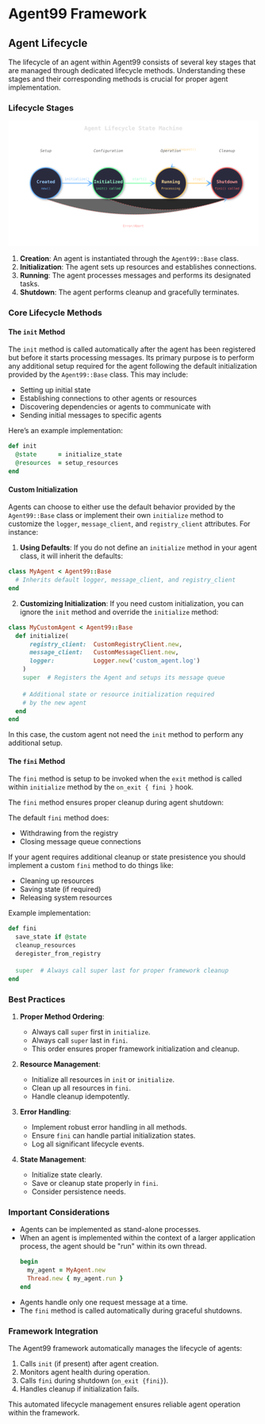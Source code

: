 # Agent99 Framework

## Agent Lifecycle

The lifecycle of an agent within Agent99 consists of several key stages that are managed through dedicated lifecycle methods. Understanding these stages and their corresponding methods is crucial for proper agent implementation.

### Lifecycle Stages

![Agent Lifecycle](../assets/images/agent-lifecycle.svg)

1. **Creation**: An agent is instantiated through the `Agent99::Base` class.
2. **Initialization**: The agent sets up resources and establishes connections.
3. **Running**: The agent processes messages and performs its designated tasks.
4. **Shutdown**: The agent performs cleanup and gracefully terminates.

### Core Lifecycle Methods

#### The `init` Method

The `init` method is called automatically after the agent has been registered but before it starts processing messages. Its primary purpose is to perform any additional setup required for the agent following the default initialization provided by the `Agent99::Base` class. This may include:

- Setting up initial state
- Establishing connections to other agents or resources
- Discovering dependencies or agents to communicate with
- Sending initial messages to specific agents

Here’s an example implementation:

```ruby
def init  
  @state      = initialize_state
  @resources  = setup_resources
end
```

#### Custom Initialization

Agents can choose to either use the default behavior provided by the `Agent99::Base` class or implement their own `initialize` method to customize the `logger`, `message_client`, and `registry_client` attributes. For instance:

1. **Using Defaults**: If you do not define an `initialize` method in your agent class, it will inherit the defaults:

```ruby
class MyAgent < Agent99::Base
  # Inherits default logger, message_client, and registry_client
end
```

2. **Customizing Initialization**: If you need custom initialization, you can ignore the `init` method and override the `initialize` method:

```ruby
class MyCustomAgent < Agent99::Base
  def initialize(
      registry_client:  CustomRegistryClient.new,
      message_client:   CustomMessageClient.new,
      logger:           Logger.new('custom_agent.log')
    )
    super  # Registers the Agent and setups its message queue

    # Additional state or resource initialization required
    # by the new agent
  end
end
```

In this case, the custom agent not need the `init` method to perform any additional setup.

#### The `fini` Method

The `fini` method is setup to be invoked when the `exit` method is called within `initialize` method by the `on_exit { fini }` hook.

The `fini` method ensures proper cleanup during agent shutdown:

The default `fini` method does:
- Withdrawing from the registry
- Closing message queue connections

If your agent requires additional cleanup or state presistence you should implement a custom `fini` method to do things like:
- Cleaning up resources
- Saving state (if required)
- Releasing system resources

Example implementation:

```ruby
def fini
  save_state if @state
  cleanup_resources
  deregister_from_registry
  
  super  # Always call super last for proper framework cleanup
end
```

### Best Practices

1. **Proper Method Ordering**:
   - Always call `super` first in `initialize`.
   - Always call `super` last in `fini`.
   - This order ensures proper framework initialization and cleanup.

2. **Resource Management**:
   - Initialize all resources in `init` or `initialize`.
   - Clean up all resources in `fini`.
   - Handle cleanup idempotently.

3. **Error Handling**:
   - Implement robust error handling in all methods.
   - Ensure `fini` can handle partial initialization states.
   - Log all significant lifecycle events.

4. **State Management**:
   - Initialize state clearly.
   - Save or cleanup state properly in `fini`.
   - Consider persistence needs.

### Important Considerations

- Agents can be implemented as stand-alone processes.
- When an agent is implemented within the context of a larger application process, the agent should be "run" within its own thread.
    ```ruby
    begin
      my_agent = MyAgent.new
      Thread.new { my_agent.run }
    end
    ```
- Agents handle only one request message at a time.
- The `fini` method is called automatically during graceful shutdowns.

### Framework Integration

The Agent99 framework automatically manages the lifecycle of agents:

1. Calls `init` (if present) after agent creation.
2. Monitors agent health during operation.
3. Calls `fini` during shutdown (`on_exit {fini}`).
4. Handles cleanup if initialization fails.

This automated lifecycle management ensures reliable agent operation within the framework.

